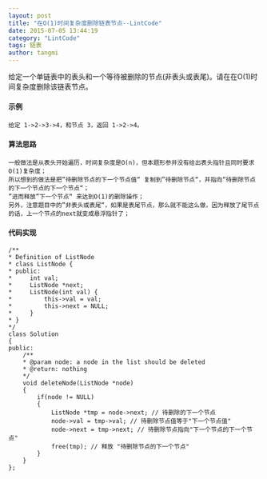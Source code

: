 ```yaml
---
layout: post
title: "在O(1)时间复杂度删除链表节点--LintCode"
date: 2015-07-05 13:44:19
category: "LintCode"
tags: 链表
author: tangmi
---
```

给定一个单链表中的表头和一个等待被删除的节点(非表头或表尾)。请在在O(1)时间复杂度删除该链表节点。
<!--break-->

#### 示例
    给定 1->2->3->4，和节点 3，返回 1->2->4。

#### 算法思路

    一般做法是从表头开始遍历，时间复杂度是O(n)，但本题形参并没有给出表头指针且同时要求O(1)复杂度；
    所以想到的做法是把”待删除节点的下一个节点值“ 复制到”待删除节点“，并指向“待删除节点的下一个节点的下一个节点“；
    ”进而释放”下一个节点“ 来达到O(1)的删除操作；
    另外，注意题目中的”非表头或表尾“，如果是表尾节点，那么就不能这么做，因为释放了尾节点的话，上一个节点的next就变成悬浮指针了；

#### 代码实现

    /**
    * Definition of ListNode
    * class ListNode {
    * public:
    *     int val;
    *     ListNode *next;
    *     ListNode(int val) {
    *         this->val = val;
    *         this->next = NULL;
    *     }
    * }
    */
    class Solution
    {
    public:
        /**
        * @param node: a node in the list should be deleted
        * @return: nothing
        */
        void deleteNode(ListNode *node)
        {
            if(node != NULL)
            {
                ListNode *tmp = node->next; // 待删除的下一个节点
                node->val = tmp->val; // 待删除节点值等于"下一个节点值"
                node->next = tmp->next; // 待删除节点指向"下一个节点的下一个节点"
                free(tmp); // 释放 "待删除节点的下一个节点"
            }
        }
    };

